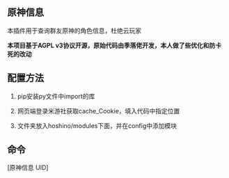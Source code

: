 ## 原神信息

本插件用于查询群友原神的角色信息，杜绝云玩家

**本项目基于AGPL v3协议开源，原始代码由季落佬开发，本人做了些优化和防卡死的改动**

## 配置方法

1. pip安装py文件中import的库

2. 网页端登录米游社获取cache_Cookie，填入代码中指定位置

3. 文件夹放入hoshino/modules下面，并在config中添加模块

## 命令

[原神信息 UID]
